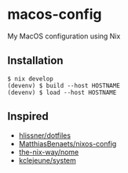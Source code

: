 # macos-config

My MacOS configuration using Nix

## Installation

```
$ nix develop
(devenv) $ build --host HOSTNAME
(devenv) $ load --host HOSTNAME
```

## Inspired

- [hlissner/dotfiles](https://github.com/hlissner/dotfiles)
- [MatthiasBenaets/nixos-config](https://github.com/MatthiasBenaets/nixos-config)
- [the-nix-way/nome](https://github.com/the-nix-way/nome)
- [kclejeune/system](https://github.com/kclejeune/system)
